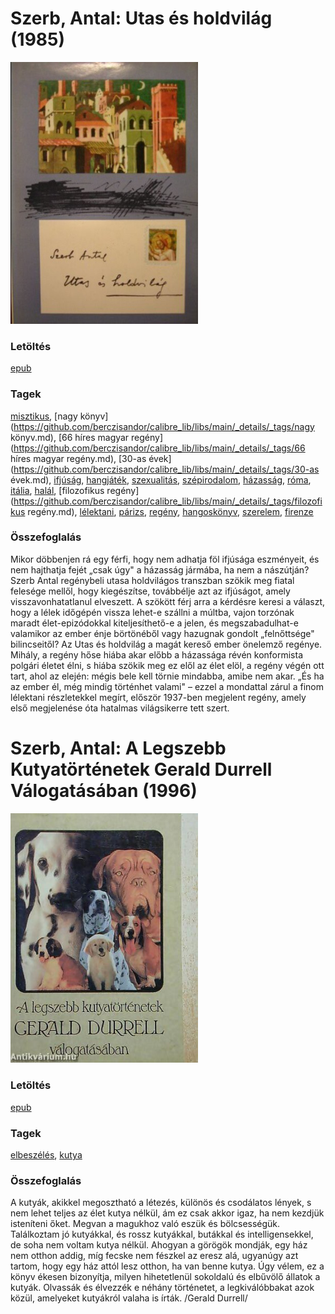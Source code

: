 # <a name="id_387">Szerb, Antal: Utas és holdvilág (1985)</a>
<img src="https://github.com/BercziSandor/calibre_lib/raw/main/libs/main/Szerb%2C%20Antal/Utas%20es%20holdvilag%20%28387%29/cover.jpg" alt="cover" width="300"/>

### Letöltés
[epub](https://github.com/BercziSandor/calibre_lib/raw/main/libs/main/Szerb%2C%20Antal/Utas%20es%20holdvilag%20%28387%29/Utas%20es%20holdvilag%20-%20Szerb%2C%20Antal.epub)

### Tagek
[misztikus](https://github.com/berczisandor/calibre_lib/libs/main/_details/_tags/misztikus.md), [nagy könyv](https://github.com/berczisandor/calibre_lib/libs/main/_details/_tags/nagy könyv.md), [66 híres magyar regény](https://github.com/berczisandor/calibre_lib/libs/main/_details/_tags/66 híres magyar regény.md), [30-as évek](https://github.com/berczisandor/calibre_lib/libs/main/_details/_tags/30-as évek.md), [ifjúság](https://github.com/berczisandor/calibre_lib/libs/main/_details/_tags/ifjúság.md), [hangjáték](https://github.com/berczisandor/calibre_lib/libs/main/_details/_tags/hangjáték.md), [szexualitás](https://github.com/berczisandor/calibre_lib/libs/main/_details/_tags/szexualitás.md), [szépirodalom](https://github.com/berczisandor/calibre_lib/libs/main/_details/_tags/szépirodalom.md), [házasság](https://github.com/berczisandor/calibre_lib/libs/main/_details/_tags/házasság.md), [róma](https://github.com/berczisandor/calibre_lib/libs/main/_details/_tags/róma.md), [itália](https://github.com/berczisandor/calibre_lib/libs/main/_details/_tags/itália.md), [halál](https://github.com/berczisandor/calibre_lib/libs/main/_details/_tags/halál.md), [filozofikus regény](https://github.com/berczisandor/calibre_lib/libs/main/_details/_tags/filozofikus regény.md), [lélektani](https://github.com/berczisandor/calibre_lib/libs/main/_details/_tags/lélektani.md), [párizs](https://github.com/berczisandor/calibre_lib/libs/main/_details/_tags/párizs.md), [regény](https://github.com/berczisandor/calibre_lib/libs/main/_details/_tags/regény.md), [hangoskönyv](https://github.com/berczisandor/calibre_lib/libs/main/_details/_tags/hangoskönyv.md), [szerelem](https://github.com/berczisandor/calibre_lib/libs/main/_details/_tags/szerelem.md), [firenze](https://github.com/berczisandor/calibre_lib/libs/main/_details/_tags/firenze.md)

### Összefoglalás
<p class="description">Mikor döbbenjen rá egy férfi, hogy nem adhatja föl ifjúsága eszményeit, és nem hajthatja fejét „csak úgy" a házasság jármába, ha nem a nászútján? Szerb Antal regénybeli utasa holdvilágos transzban szökik meg fiatal felesége mellől, hogy kiegészítse, továbbélje azt az ifjúságot, amely visszavonhatatlanul elveszett. A szökött férj arra a kérdésre keresi a választ, hogy a lélek időgépén vissza lehet-e szállni a múltba, vajon torzónak maradt élet-epizódokkal kiteljesíthető-e a jelen, és megszabadulhat-e valamikor az ember énje börtönéből vagy hazugnak gondolt „felnőttsége" bilincseitől? Az Utas és holdvilág a magát kereső ember önelemző regénye. Mihály, a regény hőse hiába akar előbb a házassága révén konformista polgári életet élni, s hiába szökik meg ez elől az élet elöl, a regény végén ott tart, ahol az elején: mégis bele kell törnie mindabba, amibe nem akar. „És ha az ember él, még mindig történhet valami" – ezzel a mondattal zárul a finom lélektani részletekkel megírt, először 1937-ben megjelent regény, amely első megjelenése óta hatalmas világsikerre tett szert.</p>


# <a name="id_272">Szerb, Antal: A Legszebb Kutyatörténetek Gerald Durrell Válogatásában (1996)</a>
<img src="https://github.com/BercziSandor/calibre_lib/raw/main/libs/main/Szerb%2C%20Antal/A%20Legszebb%20Kutyatortenetek%20Gerald%20Durrell%20Valogatasaban%20%28272%29/cover.jpg" alt="cover" width="300"/>

### Letöltés
[epub](https://github.com/BercziSandor/calibre_lib/raw/main/libs/main/Szerb%2C%20Antal/A%20Legszebb%20Kutyatortenetek%20Gerald%20Durrell%20Valogatasaban%20%28272%29/A%20Legszebb%20Kutyatortenetek%20Gera%20-%20Szerb%2C%20Antal.epub)

### Tagek
[elbeszélés](https://github.com/berczisandor/calibre_lib/libs/main/_details/_tags/elbeszélés.md), [kutya](https://github.com/berczisandor/calibre_lib/libs/main/_details/_tags/kutya.md)

### Összefoglalás
<p class="description">A kutyák, akikkel megosztható a létezés, különös és csodálatos lények, s nem lehet teljes az élet kutya nélkül, ám ez csak akkor igaz, ha nem kezdjük isteníteni őket. Megvan a magukhoz való eszük és bölcsességük. Találkoztam jó kutyákkal, és rossz kutyákkal, butákkal és intelligensekkel, de soha nem voltam kutya nélkül. Ahogyan a görögök mondják, egy ház nem otthon addig, míg fecske nem fészkel az eresz alá, ugyanúgy azt tartom, hogy egy ház attól lesz otthon, ha van benne kutya. Úgy vélem, ez a könyv ékesen bizonyítja, milyen hihetetlenül sokoldalú és elbűvölő állatok a kutyák. Olvassák és élvezzék e néhány történetet, a legkiválóbbakat azok közül, amelyeket kutyákról valaha is írták. /Gerald Durrell/</p>


